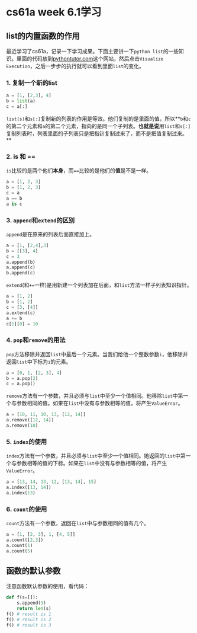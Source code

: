 # cs61a week 6.1学习

## list的内置函数的作用



最近学习了cs61a，记录一下学习成果。下面主要讲一下`python list`的一些知识。里面的代码放到[pythontutor.com](http://pythontutor.com/composingprograms.html#mode=edit)这个网站，然后点击`Visualize Execution`，之后一步步的执行就可以看到里面`list`的变化。

### 1. 复制一个新的list

```python
a = [1, [2,3], 4]
b = list(a)
c = a[:]
```

`list(s)`和`s[:]`复制新的列表的作用是等效。他们复制的是里面的值，所以**`b`和`c`的第二个元素和`a`的第二个元素，指向的是同一个子列表。**也就是说**用`list`和`s[:]`复制列表时，列表里面的子列表只是把指针复制过来了，而不是把值复制过来。**

### 2. is 和 ==

`is`比较的是两个他们**本身**，而`==`比较的是他们的**值**是不是一样。

```python
a = [1, 2, 3]
b = [1, 2, 3]
c = a
a == b
a is c
```

### 3. `append`和`extend`的区别

`append`是在原来的列表后面直接加上。

```python
a = [1, [2,4],3]
b = [[3], 4]
c = 3
a.append(b)
a.append(c)
b.append(c)
```

`extend`(和`+=`一样)是用新建一个列表加在后面，和`list`方法一样子列表知识指针。

```python
a = [1, 2]
b = [1, 2]
c = [3, [4]]
a.extend(c)
a += b
c[1][0] = 10
```

### 4. `pop`和`remove`的用法

`pop`方法移除并返回`list`中最后一个元素。当我们给他一个整数参数`i`，他移除并返回`list`中下标为`i`的元素。

```python
a = [0, 1, [2, 3], 4]
b = a.pop(2)
c = a.pop()
```

`remove`方法有一个参数，并且必须与`list`中至少一个值相同。他移除`list`中第一个与参数相同的值。如果在`list`中没有与参数相等的值，将产生`ValueError`。

```python
a = [10, 11, 10, 13, [12, 14]]
a.remove([12, 14])
a.remove(10)
```

### 5. `index`的使用

`index`方法有一个参数，并且必须与`list`中至少一个值相同。她返回的`list`中第一个与参数相等的值的下标。如果在`list`中没有与参数相等的值，将产生`ValueError`。

```python
a = [13, 14, 13, 12, [13, 14], 15]
a.index([13, 14])
a.index(13)
```

### 6. `count`的使用

`count`方法有一个参数，返回在`list`中与参数相同的值有几个。

```python
a = [1, [2, 3], 1, [4, 5]]
a.count([2,3])
a.count(1)
a.count(5)
```





## 函数的默认参数

注意函数默认参数的使用，看代码：

```python
def f(s=[]):
	s.append(3)
	return len(s)
f() # result is 1
f() # result is 2
f() # result is 3
```









